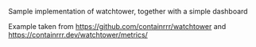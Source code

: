 Sample implementation of watchtower, together with a simple dashboard

Example taken from https://github.com/containrrr/watchtower and https://containrrr.dev/watchtower/metrics/